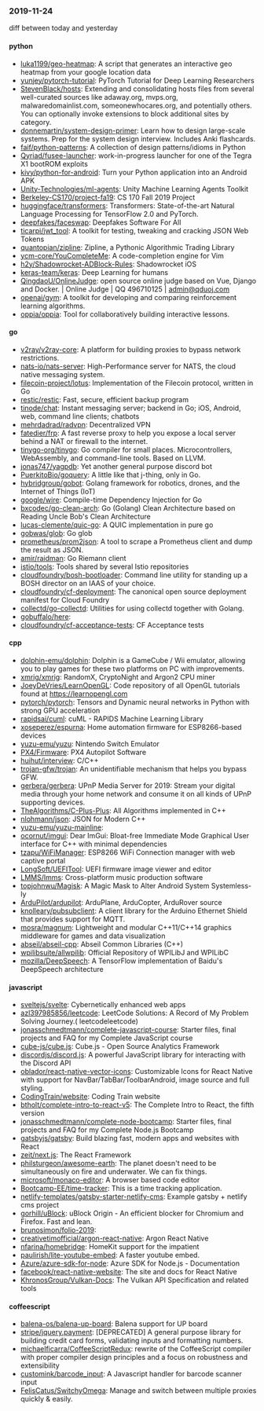 ### 2019-11-24
diff between today and yesterday

#### python
* [luka1199/geo-heatmap](https://github.com/luka1199/geo-heatmap):  A script that generates an interactive geo heatmap from your google location data
* [yunjey/pytorch-tutorial](https://github.com/yunjey/pytorch-tutorial): PyTorch Tutorial for Deep Learning Researchers
* [StevenBlack/hosts](https://github.com/StevenBlack/hosts): Extending and consolidating hosts files from several well-curated sources like adaway.org, mvps.org, malwaredomainlist.com, someonewhocares.org, and potentially others. You can optionally invoke extensions to block additional sites by category.
* [donnemartin/system-design-primer](https://github.com/donnemartin/system-design-primer): Learn how to design large-scale systems. Prep for the system design interview. Includes Anki flashcards.
* [faif/python-patterns](https://github.com/faif/python-patterns): A collection of design patterns/idioms in Python
* [Qyriad/fusee-launcher](https://github.com/Qyriad/fusee-launcher): work-in-progress launcher for one of the Tegra X1 bootROM exploits
* [kivy/python-for-android](https://github.com/kivy/python-for-android): Turn your Python application into an Android APK
* [Unity-Technologies/ml-agents](https://github.com/Unity-Technologies/ml-agents): Unity Machine Learning Agents Toolkit
* [Berkeley-CS170/project-fa19](https://github.com/Berkeley-CS170/project-fa19): CS 170 Fall 2019 Project
* [huggingface/transformers](https://github.com/huggingface/transformers):  Transformers: State-of-the-art Natural Language Processing for TensorFlow 2.0 and PyTorch.
* [deepfakes/faceswap](https://github.com/deepfakes/faceswap): Deepfakes Software For All
* [ticarpi/jwt_tool](https://github.com/ticarpi/jwt_tool):  A toolkit for testing, tweaking and cracking JSON Web Tokens
* [quantopian/zipline](https://github.com/quantopian/zipline): Zipline, a Pythonic Algorithmic Trading Library
* [ycm-core/YouCompleteMe](https://github.com/ycm-core/YouCompleteMe): A code-completion engine for Vim
* [h2y/Shadowrocket-ADBlock-Rules](https://github.com/h2y/Shadowrocket-ADBlock-Rules):  Shadowrocket  iOS 
* [keras-team/keras](https://github.com/keras-team/keras): Deep Learning for humans
* [QingdaoU/OnlineJudge](https://github.com/QingdaoU/OnlineJudge): open source online judge based on Vue, Django and Docker. |  Online Judge | QQ 496710125 | admin@qduoj.com
* [openai/gym](https://github.com/openai/gym): A toolkit for developing and comparing reinforcement learning algorithms.
* [oppia/oppia](https://github.com/oppia/oppia): Tool for collaboratively building interactive lessons.

#### go
* [v2ray/v2ray-core](https://github.com/v2ray/v2ray-core): A platform for building proxies to bypass network restrictions.
* [nats-io/nats-server](https://github.com/nats-io/nats-server): High-Performance server for NATS, the cloud native messaging system.
* [filecoin-project/lotus](https://github.com/filecoin-project/lotus): Implementation of the Filecoin protocol, written in Go
* [restic/restic](https://github.com/restic/restic): Fast, secure, efficient backup program
* [tinode/chat](https://github.com/tinode/chat): Instant messaging server; backend in Go; iOS, Android, web, command line clients; chatbots
* [mehrdadrad/radvpn](https://github.com/mehrdadrad/radvpn): Decentralized VPN
* [fatedier/frp](https://github.com/fatedier/frp): A fast reverse proxy to help you expose a local server behind a NAT or firewall to the internet.
* [tinygo-org/tinygo](https://github.com/tinygo-org/tinygo): Go compiler for small places. Microcontrollers, WebAssembly, and command-line tools. Based on LLVM.
* [jonas747/yagpdb](https://github.com/jonas747/yagpdb): Yet another general purpose discord bot
* [PuerkitoBio/goquery](https://github.com/PuerkitoBio/goquery): A little like that j-thing, only in Go.
* [hybridgroup/gobot](https://github.com/hybridgroup/gobot): Golang framework for robotics, drones, and the Internet of Things (IoT)
* [google/wire](https://github.com/google/wire): Compile-time Dependency Injection for Go
* [bxcodec/go-clean-arch](https://github.com/bxcodec/go-clean-arch): Go (Golang) Clean Architecture based on Reading Uncle Bob's Clean Architecture
* [lucas-clemente/quic-go](https://github.com/lucas-clemente/quic-go): A QUIC implementation in pure go
* [gobwas/glob](https://github.com/gobwas/glob): Go glob
* [prometheus/prom2json](https://github.com/prometheus/prom2json): A tool to scrape a Prometheus client and dump the result as JSON.
* [amir/raidman](https://github.com/amir/raidman): Go Riemann client
* [istio/tools](https://github.com/istio/tools): Tools shared by several Istio repositories
* [cloudfoundry/bosh-bootloader](https://github.com/cloudfoundry/bosh-bootloader): Command line utility for standing up a BOSH director on an IAAS of your choice.
* [cloudfoundry/cf-deployment](https://github.com/cloudfoundry/cf-deployment): The canonical open source deployment manifest for Cloud Foundry
* [collectd/go-collectd](https://github.com/collectd/go-collectd): Utilities for using collectd together with Golang.
* [gobuffalo/here](https://github.com/gobuffalo/here): 
* [cloudfoundry/cf-acceptance-tests](https://github.com/cloudfoundry/cf-acceptance-tests): CF Acceptance tests

#### cpp
* [dolphin-emu/dolphin](https://github.com/dolphin-emu/dolphin): Dolphin is a GameCube / Wii emulator, allowing you to play games for these two platforms on PC with improvements.
* [xmrig/xmrig](https://github.com/xmrig/xmrig): RandomX, CryptoNight and Argon2 CPU miner
* [JoeyDeVries/LearnOpenGL](https://github.com/JoeyDeVries/LearnOpenGL): Code repository of all OpenGL tutorials found at https://learnopengl.com
* [pytorch/pytorch](https://github.com/pytorch/pytorch): Tensors and Dynamic neural networks in Python with strong GPU acceleration
* [rapidsai/cuml](https://github.com/rapidsai/cuml): cuML - RAPIDS Machine Learning Library
* [xoseperez/espurna](https://github.com/xoseperez/espurna): Home automation firmware for ESP8266-based devices
* [yuzu-emu/yuzu](https://github.com/yuzu-emu/yuzu): Nintendo Switch Emulator
* [PX4/Firmware](https://github.com/PX4/Firmware): PX4 Autopilot Software
* [huihut/interview](https://github.com/huihut/interview):  C/C++ 
* [trojan-gfw/trojan](https://github.com/trojan-gfw/trojan): An unidentifiable mechanism that helps you bypass GFW.
* [gerbera/gerbera](https://github.com/gerbera/gerbera): UPnP Media Server for 2019: Stream your digital media through your home network and consume it on all kinds of UPnP supporting devices.
* [TheAlgorithms/C-Plus-Plus](https://github.com/TheAlgorithms/C-Plus-Plus): All Algorithms implemented in C++
* [nlohmann/json](https://github.com/nlohmann/json): JSON for Modern C++
* [yuzu-emu/yuzu-mainline](https://github.com/yuzu-emu/yuzu-mainline): 
* [ocornut/imgui](https://github.com/ocornut/imgui): Dear ImGui: Bloat-free Immediate Mode Graphical User interface for C++ with minimal dependencies
* [tzapu/WiFiManager](https://github.com/tzapu/WiFiManager): ESP8266 WiFi Connection manager with web captive portal
* [LongSoft/UEFITool](https://github.com/LongSoft/UEFITool): UEFI firmware image viewer and editor
* [LMMS/lmms](https://github.com/LMMS/lmms): Cross-platform music production software
* [topjohnwu/Magisk](https://github.com/topjohnwu/Magisk): A Magic Mask to Alter Android System Systemless-ly
* [ArduPilot/ardupilot](https://github.com/ArduPilot/ardupilot): ArduPlane, ArduCopter, ArduRover source
* [knolleary/pubsubclient](https://github.com/knolleary/pubsubclient): A client library for the Arduino Ethernet Shield that provides support for MQTT.
* [mosra/magnum](https://github.com/mosra/magnum): Lightweight and modular C++11/C++14 graphics middleware for games and data visualization
* [abseil/abseil-cpp](https://github.com/abseil/abseil-cpp): Abseil Common Libraries (C++)
* [wpilibsuite/allwpilib](https://github.com/wpilibsuite/allwpilib): Official Repository of WPILibJ and WPILibC
* [mozilla/DeepSpeech](https://github.com/mozilla/DeepSpeech): A TensorFlow implementation of Baidu's DeepSpeech architecture

#### javascript
* [sveltejs/svelte](https://github.com/sveltejs/svelte): Cybernetically enhanced web apps
* [azl397985856/leetcode](https://github.com/azl397985856/leetcode): LeetCode Solutions: A Record of My Problem Solving Journey.( leetcodeleetcode)
* [jonasschmedtmann/complete-javascript-course](https://github.com/jonasschmedtmann/complete-javascript-course): Starter files, final projects and FAQ for my Complete JavaScript course
* [cube-js/cube.js](https://github.com/cube-js/cube.js):  Cube.js - Open Source Analytics Framework
* [discordjs/discord.js](https://github.com/discordjs/discord.js): A powerful JavaScript library for interacting with the Discord API
* [oblador/react-native-vector-icons](https://github.com/oblador/react-native-vector-icons): Customizable Icons for React Native with support for NavBar/TabBar/ToolbarAndroid, image source and full styling.
* [CodingTrain/website](https://github.com/CodingTrain/website): Coding Train website
* [btholt/complete-intro-to-react-v5](https://github.com/btholt/complete-intro-to-react-v5): The Complete Intro to React, the fifth version
* [jonasschmedtmann/complete-node-bootcamp](https://github.com/jonasschmedtmann/complete-node-bootcamp): Starter files, final projects and FAQ for my Complete Node.js Bootcamp
* [gatsbyjs/gatsby](https://github.com/gatsbyjs/gatsby): Build blazing fast, modern apps and websites with React
* [zeit/next.js](https://github.com/zeit/next.js): The React Framework
* [philsturgeon/awesome-earth](https://github.com/philsturgeon/awesome-earth): The planet doesn't need to be simultaneously on fire and underwater. We can fix things.
* [microsoft/monaco-editor](https://github.com/microsoft/monaco-editor): A browser based code editor
* [Bootcamp-EE/time-tracker](https://github.com/Bootcamp-EE/time-tracker): This is a time tracking application.
* [netlify-templates/gatsby-starter-netlify-cms](https://github.com/netlify-templates/gatsby-starter-netlify-cms): Example gatsby + netlify cms project
* [gorhill/uBlock](https://github.com/gorhill/uBlock): uBlock Origin - An efficient blocker for Chromium and Firefox. Fast and lean.
* [brunosimon/folio-2019](https://github.com/brunosimon/folio-2019): 
* [creativetimofficial/argon-react-native](https://github.com/creativetimofficial/argon-react-native): Argon React Native
* [nfarina/homebridge](https://github.com/nfarina/homebridge): HomeKit support for the impatient
* [paulirish/lite-youtube-embed](https://github.com/paulirish/lite-youtube-embed): A faster youtube embed.
* [Azure/azure-sdk-for-node](https://github.com/Azure/azure-sdk-for-node): Azure SDK for Node.js - Documentation
* [facebook/react-native-website](https://github.com/facebook/react-native-website): The site and docs for React Native
* [KhronosGroup/Vulkan-Docs](https://github.com/KhronosGroup/Vulkan-Docs): The Vulkan API Specification and related tools

#### coffeescript
* [balena-os/balena-up-board](https://github.com/balena-os/balena-up-board): Balena support for UP board
* [stripe/jquery.payment](https://github.com/stripe/jquery.payment): [DEPRECATED] A general purpose library for building credit card forms, validating inputs and formatting numbers.
* [michaelficarra/CoffeeScriptRedux](https://github.com/michaelficarra/CoffeeScriptRedux):  rewrite of the CoffeeScript compiler with proper compiler design principles and a focus on robustness and extensibility
* [customink/barcode_input](https://github.com/customink/barcode_input): A Javascript handler for barcode scanner input
* [FelisCatus/SwitchyOmega](https://github.com/FelisCatus/SwitchyOmega): Manage and switch between multiple proxies quickly & easily.
